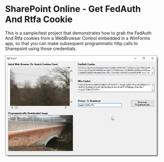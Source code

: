 # SharePoint Online - Get FedAuth And Rtfa Cookie
This is a sample/test project that demonstrates how to grab the FedAuth And Rtfa cookies from a WebBrowser Control embedded in a WinForms app, so that you can make subsequent programmatic http calls to Sharepoint using those credentials. 

![alt tag](https://github.com/OceanAirdrop/SharePointOnlineGetFedAuthAndRtfaCookie/blob/main/ScreenShot.png)
